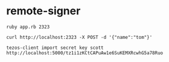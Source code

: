 # remote-signer



```
ruby app.rb 2323
```

```
curl http://localhost:2323 -X POST -d '{"name":"tom"}'
```


```
tezos-client import secret key scott http://localhost:5000/tz1i1zKCtCAPuAw1e6SuKEMXRcwhG5a78Ruo
```